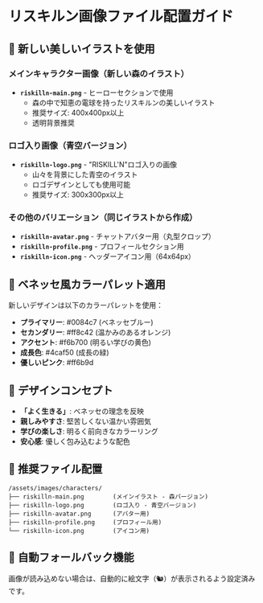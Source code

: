 # リスキルン画像ファイル配置ガイド

## 🎨 新しい美しいイラストを使用

### メインキャラクター画像（新しい森のイラスト）
- **`riskilln-main.png`** - ヒーローセクションで使用
  - 森の中で知恵の電球を持ったリスキルンの美しいイラスト
  - 推奨サイズ: 400x400px以上
  - 透明背景推奨

### ロゴ入り画像（青空バージョン）
- **`riskilln-logo.png`** - "RISKILL'N"ロゴ入りの画像
  - 山々を背景にした青空のイラスト
  - ロゴデザインとしても使用可能
  - 推奨サイズ: 300x300px以上

### その他のバリエーション（同じイラストから作成）
- **`riskilln-avatar.png`** - チャットアバター用（丸型クロップ）
- **`riskilln-profile.png`** - プロフィールセクション用
- **`riskilln-icon.png`** - ヘッダーアイコン用（64x64px）

## 🌈 ベネッセ風カラーパレット適用

新しいデザインは以下のカラーパレットを使用：

- **プライマリー**: #0084c7 (ベネッセブルー)
- **セカンダリー**: #ff8c42 (温かみのあるオレンジ)
- **アクセント**: #f6b700 (明るい学びの黄色)
- **成長色**: #4caf50 (成長の緑)
- **優しいピンク**: #ff6b9d

## 🎯 デザインコンセプト

- **「よく生きる」**: ベネッセの理念を反映
- **親しみやすさ**: 堅苦しくない温かい雰囲気
- **学びの楽しさ**: 明るく前向きなカラーリング
- **安心感**: 優しく包み込むような配色

## 📁 推奨ファイル配置

```
/assets/images/characters/
├── riskilln-main.png        (メインイラスト - 森バージョン)
├── riskilln-logo.png        (ロゴ入り - 青空バージョン)
├── riskilln-avatar.png      (アバター用)
├── riskilln-profile.png     (プロフィール用)
└── riskilln-icon.png        (アイコン用)
```

## 💫 自動フォールバック機能

画像が読み込めない場合は、自動的に絵文字（🐿️）が表示されるよう設定済みです。
